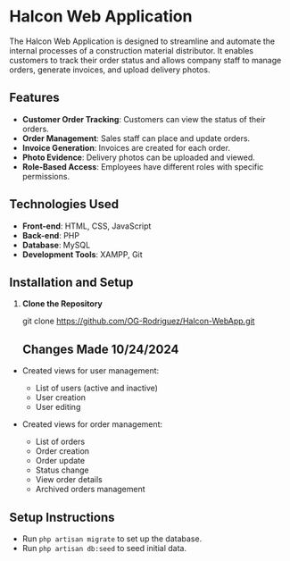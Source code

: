 # Halcon Web Application

The Halcon Web Application is designed to streamline and automate the internal processes of a construction material distributor. It enables customers to track their order status and allows company staff to manage orders, generate invoices, and upload delivery photos.

## Features

- **Customer Order Tracking**: Customers can view the status of their orders.
- **Order Management**: Sales staff can place and update orders.
- **Invoice Generation**: Invoices are created for each order.
- **Photo Evidence**: Delivery photos can be uploaded and viewed.
- **Role-Based Access**: Employees have different roles with specific permissions.

## Technologies Used

- **Front-end**: HTML, CSS, JavaScript
- **Back-end**: PHP
- **Database**: MySQL
- **Development Tools**: XAMPP, Git

## Installation and Setup

1. **Clone the Repository**

   git clone https://github.com/OG-Rodriguez/Halcon-WebApp.git


   ## Changes Made 10/24/2024
- Created views for user management:
  - List of users (active and inactive)
  - User creation
  - User editing
  
- Created views for order management:
  - List of orders
  - Order creation
  - Order update
  - Status change
  - View order details
  - Archived orders management
  
## Setup Instructions
- Run `php artisan migrate` to set up the database.
- Run `php artisan db:seed` to seed initial data.